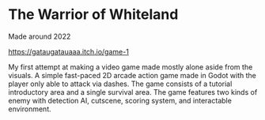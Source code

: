 # The Warrior of Whiteland

Made around 2022

https://gataugatauaaa.itch.io/game-1

My first attempt at making a video game made mostly alone aside from the visuals. A simple fast-paced 2D arcade action game made in Godot with the player only able to attack via dashes. The game consists of a tutorial introductory area and a single survival area. The game features two kinds of enemy with detection AI, cutscene, scoring system, and interactable environment.

